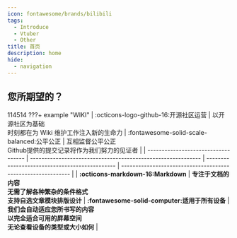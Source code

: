 ```yaml
---
icon: fontawesome/brands/bilibili
tags:
  - Introduce
  - Vtuber
  - Other
title: 首页
description: home
hide:
  - navigation
---
```

## 您所期望的？
114514
???+ example "WIKI"
    | :octicons-logo-github-16:开源社区运营 | 以开源社区为基础</br>时刻都在为 Wiki 维护工作注入新的生命力                         |     :fontawesome-solid-scale-balanced:公平公正     | 互相监督公平公正</br>Github提供的提交记录将作为我们努力的见证者         |
    | ----------------------------------- | ------------------------------------------------------------ |     ---------------------------------------------- | ------------------------------------------------------------ |
    |  **:octicons-markdown-16:Markdown**   |     **专注于文档的内容<br/>无需了解各种繁杂的条件格式<br/>支持自选文章模块排版设计** |     **:fontawesome-solid-computer:适用于所有设备** |     **我们会自动适应您所书写的内容<br/>以完全适合可用的屏幕空间<br/>无论查看设备的类型或大小如何** |
    
